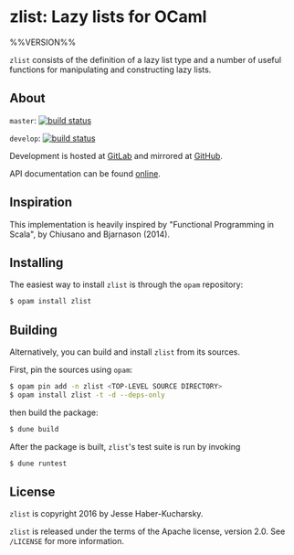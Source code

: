 # zlist: Lazy lists for OCaml

%%VERSION%%

`zlist` consists of the definition of a lazy list type and a number of useful functions for manipulating and constructing lazy lists.

## About

`master`: [![build status](https://gitlab.com/jhaberku/Zlist/badges/master/build.svg)](https://gitlab.com/jhaberku/Zlist/commits/master)

`develop`: [![build status](https://gitlab.com/jhaberku/Zlist/badges/develop/build.svg)](https://gitlab.com/jhaberku/Zlist/commits/develop)

Development is hosted at [GitLab](https://gitlab.com/jhaberku/Zlist) and mirrored at [GitHub](https://github.com/hakuch/Zlist).

API documentation can be found [online](http://jhaberku.gitlab.io/Zlist/zlist/Zlist).

## Inspiration

This implementation is heavily inspired by "Functional Programming in Scala", by Chiusano and Bjarnason (2014).

## Installing

The easiest way to install `zlist` is through the `opam` repository:

```bash
$ opam install zlist
```

## Building

Alternatively, you can build and install `zlist` from its sources.

First, pin the sources using `opam`:

```bash
$ opam pin add -n zlist <TOP-LEVEL SOURCE DIRECTORY>
$ opam install zlist -t -d --deps-only
```

then build the package:

```bash
$ dune build
```

After the package is built, `zlist`'s test suite is run by invoking

```bash
$ dune runtest
```

## License

`zlist` is copyright 2016 by Jesse Haber-Kucharsky.

`zlist` is released under the terms of the Apache license, version 2.0. See
`/LICENSE` for more information.
